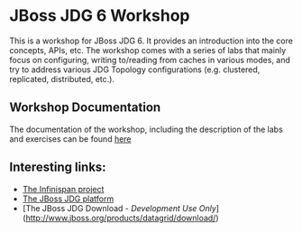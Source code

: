 # JBoss JDG 6 Workshop

This is a workshop for JBoss JDG 6. It provides an introduction into the core concepts, APIs, etc. The workshop comes with a series of labs that mainly focus on configuring, writing to/reading from caches in various modes, and try 
to address various JDG Topology configurations (e.g. clustered, replicated, distributed, etc.). 

## Workshop Documentation
The documentation of the workshop, including the description of the labs and exercises can be found [here](docs/jboss-jdg-6-workshop.adoc)

## Interesting links:
* [The Infinispan project](http://www.infinispan.org)
* [The JBoss JDG platform](https://www.redhat.com/en/technologies/jboss-middleware/data-grid)
* [The JBoss JDG Download - *Development Use Only*] (http://www.jboss.org/products/datagrid/download/)
